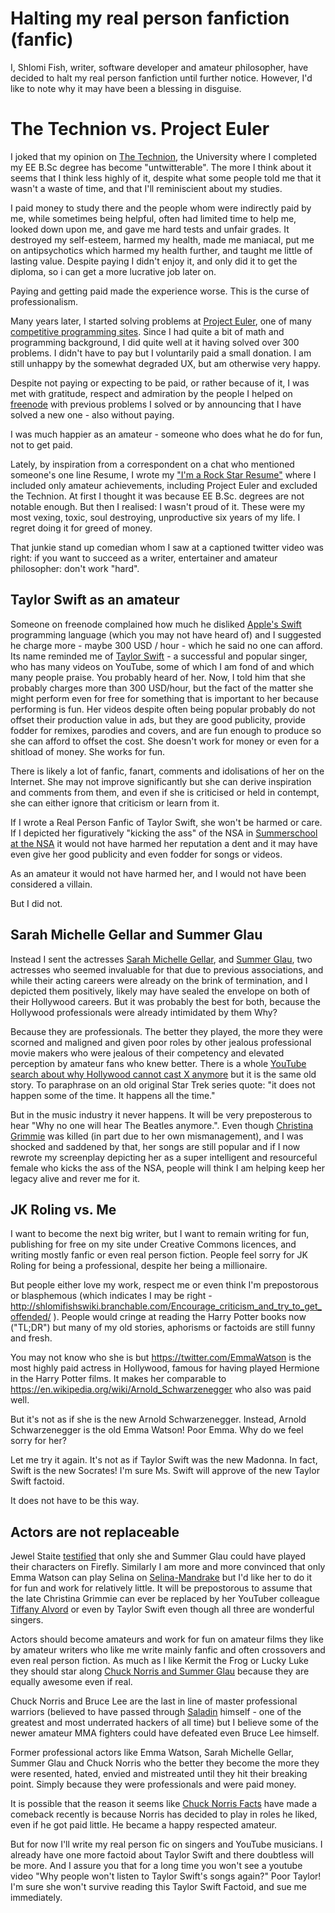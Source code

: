# Halting my real person fanfiction (fanfic)

I, Shlomi Fish, writer, software developer and amateur philosopher, have decided
to halt my real person fanfiction until further notice. However, I'd like to
note why it may have been a blessing in disguise.

# The Technion vs. Project Euler

I joked that my opinion on [The Technion](https://en.wikipedia.org/wiki/Technion_%E2%80%93_Israel_Institute_of_Technology), the University where I completed
my EE B.Sc degree has become "untwitterable". The more I think about it seems
that I think less highly of it, despite what some people told me that it
wasn't a waste of time, and that I'll reminiscient about my studies.

I paid money to study there and the people whom were indirectly paid by me,
while sometimes being helpful, often had limited time to help me, looked down
upon me, and gave me hard tests and unfair grades. It destroyed my self-esteem,
harmed my health, made me maniacal, put me on antipsychotics which harmed
my health further, and taught me little of lasting value. Despite paying I
didn't enjoy it, and only did it to get the diploma, so i can get a more
lucrative job later on.

Paying and getting paid made the experience worse. This is the curse of professionalism.

Many years later, I started solving problems at [Project Euler](https://en.wikipedia.org/wiki/Project_Euler), one of many [competitive programming sites](https://github.com/EbookFoundation/free-programming-books/blob/master/problem-sets-competitive-programming.md). Since I had quite a bit of math and programming background,
I did quite well at it having solved over 300 problems.
I didn't have to pay but I voluntarily paid a small donation.
I am still unhappy by the somewhat degraded UX, but am otherwise very happy.

Despite not paying or expecting to be paid, or rather because of it, I was
met with gratitude, respect and admiration by the people I helped on
[freenode](https://freenode.net/) with previous problems I solved or by
announcing that I have solved a new one - also without paying.

I was much happier as an amateur - someone who does what he do for fun,
not to get paid.

Lately, by inspiration from a correspondent on a chat who mentioned
someone's one line Resume, I wrote my ["I'm a Rock Star Resume"](https://www.shlomifish.org/me/resumes/Shlomi-Fish-Resume-as-Software-Dev.html) where I included only amateur achievements, including Project Euler and excluded the Technion. At first I thought it was because EE B.Sc. degrees are not notable enough. But then I realised: I wasn't proud of it. These were my most vexing, toxic, soul destroying, unproductive six years of my life. I regret doing it for greed of money.

That junkie stand up comedian whom I saw at a captioned twitter video was right: if you want to succeed as a writer, entertainer and amateur philosopher: don't work "hard".

## Taylor Swift as an amateur

Someone on freenode complained how much he disliked [Apple's Swift](https://en.wikipedia.org/wiki/Swift_(programming_language))
programming language
(which you may not have heard of) and I suggested he charge more - maybe 300
USD / hour - which he said no one can afford. Its name reminded me of
[Taylor Swift](https://en.wikipedia.org/wiki/Taylor_Swift) - a successful
and popular singer, who has many videos on YouTube, some of which I am fond
of and which many people praise. You probably heard of her. Now, I told him
that she probably charges more than 300 USD/hour, but the fact of the matter
she might perform even for free for something that is important to her
because performing is fun. Her videos despite often being popular probably
do not offset their production value in ads, but they are good publicity,
provide fodder for remixes, parodies and covers, and are fun enough to produce so she can afford
to offset the cost. She doesn't work for money or even for a shitload of
money. She works for fun.

There is likely a lot of fanfic, fanart, comments and idolisations of her
on the Internet. She may not improve significantly but she can derive inspiration
and comments from them, and even if she is criticised or held in contempt,
she can either ignore that criticism or learn from it.

If I wrote a Real Person Fanfic of Taylor Swift, she won't be harmed or care.
If I depicted her figuratively "kicking the ass" of the NSA in [Summerschool at the NSA](https://www.shlomifish.org/humour/Summerschool-at-the-NSA/)
it would not have harmed her reputation a dent and it may have even give her good publicity and even fodder for songs or videos.

As an amateur it would not have harmed her, and I would not have been
considered a villain.

But I did not.

## Sarah Michelle Gellar and Summer Glau

Instead I sent the actresses [Sarah Michelle Gellar](https://en.wikipedia.org/wiki/Sarah_Michelle_Gellar), and [Summer Glau](https://en.wikipedia.org/wiki/Summer_Glau), two
actresses who seemed invaluable for that due to previous associations, and
while their acting careers were already on the brink of termination, and I
depicted them positively, likely may have sealed the envelope on both of their
Hollywood careers. But it was probably the best for both, because the Hollywood
professionals were already intimidated by them Why?

Because they are professionals. The better they played, the more they were
scorned and maligned and given poor roles by other jealous professional movie
makers who were jealous of their competency and elevated perception by amateur
fans who knew better. There is a whole [YouTube search about why Hollywood cannot cast X anymore](https://twitter.com/shlomif/status/1174571159372935168) but
it is the same old story. To paraphrase on an old original Star Trek series
quote: "it does not happen some of the time. It happens all the time."

But in the music industry it never happens. It will be very preposterous to
hear "Why no one will hear The Beatles anymore.". Even though
[Christina Grimmie](https://en.wikipedia.org/wiki/Christina_Grimmie) was killed
(in part due to her own mismanagement), and I was shocked and saddened by that,
her songs are still popular and if I
now rewrote my screenplay depicting her as a super intelligent and resourceful female who
kicks the ass of the NSA, people will think I am helping keep her legacy
alive and rever me for it.

## JK Roling vs. Me

I want to become the next big writer, but I want to remain writing for fun,
publishing for free on my site under Creative Commons licences, and writing
mostly fanfic or even real person fiction. People feel sorry for JK Roling for being a professional, despite her being a millionaire.

But people either love my work, respect me or even think I'm prepostorous or blasphemous
(which indicates I may be right - http://shlomifishswiki.branchable.com/Encourage_criticism_and_try_to_get_offended/ ). People would cringe at reading the Harry
Potter books now ("TL;DR") but many of my old stories, aphorisms or factoids are
still funny and fresh.

You may not know who she is but https://twitter.com/EmmaWatson is the most
highly paid actress in Hollywood, famous for having played Hermione in the
Harry Potter films. It makes her comparable to https://en.wikipedia.org/wiki/Arnold_Schwarzenegger who also was paid well.

But it's not as if she is the new Arnold
Schwarzenegger. Instead, Arnold Schwarzenegger is the old Emma Watson!
Poor Emma. Why do we feel sorry for her?

Let me try it again. It's not as if Taylor Swift was the new Madonna. In fact,
Swift is the new Socrates! I'm sure Ms. Swift will approve of the new Taylor
Swift factoid.

It does not have to be this way.

## Actors are not replaceable

Jewel Staite [testified](https://www.reddit.com/r/IAmA/comments/2e3t1f/jewel_staite_ama/cjvt8t9/) that only she and Summer Glau could have played their
characters on Firefly. Similarly I am more and more convinced that only
Emma Watson can play Selina on [Selina-Mandrake](https://www.shlomifish.org/humour/Selina-Mandrake/) but I'd like her to do it for fun and work for relatively
little. It will be prepostorous to assume that the late Christina Grimmie can
ever be
replaced by her YouTuber colleague [Tiffany Alvord](https://en.wikipedia.org/wiki/Tiffany_Alvord)
or even by Taylor Swift even though all three are wonderful singers.

Actors should become amateurs and work for fun on amateur films they like by
amateur writers who like me write mainly fanfic and often crossovers and even
real person fiction. As much as I like Kermit the Frog or Lucky Luke they
should star along [Chuck Norris and Summer Glau](https://www.shlomifish.org/humour/Muppets-Show-TNI/Summer-Glau-and-Chuck-Norris.html) because they are equally
awesome even if real.

Chuck Norris and Bruce Lee are the last in line of master professional warriors
(believed to have passed through [Saladin](http://shlomifishswiki.branchable.com/Saladin_Style/) himself - one of the greatest and most underrated hackers of all time)
but I believe some of the newer amateur MMA fighters could have defeated even Bruce Lee himself.

Former professional actors like Emma Watson, Sarah Michelle Gellar, Summer
Glau and Chuck Norris who the better they become the more they were resented,
hated, envied and mistreated until they hit their breaking point. Simply because
they were professionals and were paid money.

It is possible that the reason it seems like [Chuck Norris Facts](https://www.shlomifish.org/humour/bits/facts/Chuck-Norris/) have made a comeback
recently is because Norris has decided to play in roles he liked, even if he
got paid little. He became a happy respected amateur.

But for now I'll write my real person fic on singers and YouTube musicians.
I already have one more factoid about Taylor Swift and there doubtless will be more.
And I assure you that for a long time you won't see a youtube video "Why people
won't listen to Taylor Swift's songs again?" Poor Taylor! I'm sure she won't survive reading this Taylor Swift Factoid, and sue me immediately.
